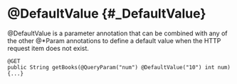 @DefaultValue {#_DefaultValue}
=============

@DefaultValue is a parameter annotation that can be combined with any of
the other @\*Param annotations to define a default value when the HTTP
request item does not exist.

    @GET
    public String getBooks(@QueryParam("num") @DefaultValue("10") int num) {...}
